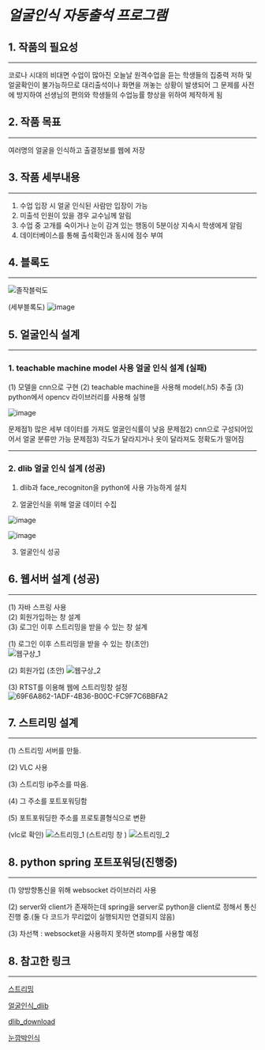 # _얼굴인식 자동출석 프로그램_


## 1. 작품의 필요성
*** 
코로나 시대의 비대면 수업이 많아진 오늘날 원격수업을 듣는 학생들의 집중력 저하 및 얼굴확인이 불가능하므로 대리출석이나 화면을 꺼놓는 상황이 발생되어 그 문제를 사전에 방지하여 선생님의 편의와 학생들의 수업능률 향상을 위하여 제작하게 됨


## 2. 작품 목표
***
여러명의 얼굴을 인식하고 출결정보를 웹에 저장

## 3. 작품 세부내용
***
1. 수업 입장 시 얼굴 인식된 사람만 입장이 가능
2. 미출석 인원이 있을 경우 교수님께 알림
3. 수업 중 고개를 숙이거나 눈이 감겨 있는 행동이 5분이상 지속시 학생에게 알림
4. 데이터베이스를 통해 출석확인과 동시에 점수 부여


## 4. 블록도
***
![졸작블럭도](https://user-images.githubusercontent.com/105179675/175839077-d8212a2b-5a7a-4df4-93fe-9db5d68848c6.PNG)


(세부블록도)
![image](https://user-images.githubusercontent.com/105179675/192426412-3fe748f2-6e1a-4e4e-8707-598596819bf4.png)


## 5. 얼굴인식 설계
***

### 1. teachable machine model 사용 얼굴 인식 설계 (실패)

(1) 모델을 cnn으로 구현 
(2) teachable machine을 사용해 model(.h5) 추출
(3) python에서 opencv 라이브러리를 사용해 실행


![image](https://user-images.githubusercontent.com/105179675/168030106-62e1658a-5461-424e-9a90-37eeadda5b9e.png)

문제점1) 많은 세부 데이터를 가져도 얼굴인식률이 낮음
문제점2) cnn으로 구성되어있어서 얼굴 분류만 가능
문제점3) 각도가 달라지거나 옷이 달라져도 정확도가 떨어짐





***

### 2. dlib 얼굴 인식 설계 (성공)

1) dlib과 face_recogniton을 python에 사용 가능하게 설치

2) 얼굴인식을 위해 얼굴 데이터 수집 

![image](https://user-images.githubusercontent.com/105179675/192308500-df332076-1901-4b9d-9c54-aa96d37fba9f.png)

![image](https://user-images.githubusercontent.com/105179675/192308660-a2ec2250-eeee-479e-b9c0-375e7fb9fc5d.png)


3) 얼굴인식 성공


## 6. 웹서버 설계 (성공)
***
(1) 자바 스프링 사용  
(2) 회원가입하는 창 설계  
(3) 로그인 이후 스트리밍을 받을 수 있는 창 설계  

(1) 로그인 이후 스트리밍을 받을 수 있는 창(초안)  
![웹구상_1](https://user-images.githubusercontent.com/105179675/174916545-ec5db82e-a225-428c-8054-284f316cee17.png)

(2) 회원가입 (초안)
![웹구상_2](https://user-images.githubusercontent.com/105179675/174916552-a94a1720-d939-4b8c-9da8-0383e9f8c3d8.png)

(3) RTST를 이용해 웹에 스트리밍창 설정
![69F6A862-1ADF-4B36-B00C-FC9F7C6BBFA2](https://user-images.githubusercontent.com/105179675/198420590-eb564ddf-cedc-46eb-88e9-9bc1b07dc42b.png)


## 7. 스트리밍 설계
***

(1) 스트리밍 서버를 만듦.  

(2) VLC 사용   

(3) 스트리밍 ip주소를 따옴.   

(4) 그 주소를 포트포워딩함  

(5) 포트포워딩한 주소를 프로토콜형식으로 변환  

(vlc로 확인)
![스트리밍_1](https://user-images.githubusercontent.com/105179675/174916511-ac809b8e-71c4-41eb-9dbb-21794eca96ca.png)
(스트리밍 창 )
![스트리밍_2](https://user-images.githubusercontent.com/105179675/174917593-49c03de4-e35e-40be-9a06-7ca9cc094a79.png)


## 8. python spring 포트포워딩(진행중)
***

(1) 양방향통신을 위해 websocket 라이브러리 사용  

(2) server와 client가 존재하는데 spring을 server로 python을 client로 정해서 통신 진행 중.(둘 다 코드가 무리없이 실행되지만 연결되지 않음)  

(3) 차선책 : websocket을 사용하지 못하면 stomp를 사용할 예정  


## 8. 참고한 링크
***

[스트리밍](https://m.post.naver.com/viewer/postView.nhn?volumeNo=29553682&memberNo=2534901&vType=VERTICAL)

[얼굴인식_dlib](https://yunwoong.tistory.com/84)

[dlib_download](https://thecodingnote.tistory.com/8)

[눈깜박인식](https://github.com/kairess/eye_blink_detector)
